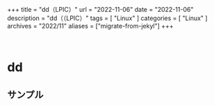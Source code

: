 +++
title = "dd（LPIC）"
url = "2022-11-06"
date = "2022-11-06"
description = "dd（（LPIC）"
tags = [
  "Linux"
]
categories = [
  "Linux"
]
archives = "2022/11"
aliases = ["migrate-from-jekyl"]
+++

<br>

# dd


## サンプル